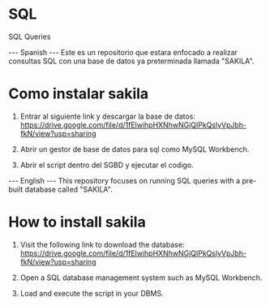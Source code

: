 # SQL
SQL Queries

--- Spanish ---
Este es un repositorio que estara enfocado a realizar consultas SQL con una base de datos ya preterminada llamada "SAKILA".

# Como instalar sakila
1. Entrar al siguiente link y descargar la base de datos: 
   https://drive.google.com/file/d/1fElwihpHXNhwNGjQIPkQslyVpJbh-fkN/view?usp=sharing

2. Abrir un gestor de base de datos para sql como MySQL Workbench.

3. Abrir el script dentro del SGBD y ejecutar el codigo.


--- English ---
This repository focuses on running SQL queries with a pre-built database called "SAKILA".

# How to install sakila
1. Visit the following link to download the database:
   https://drive.google.com/file/d/1fElwihpHXNhwNGjQIPkQslyVpJbh-fkN/view?usp=sharing

2. Open a SQL database management system such as MySQL Workbench.

3. Load and execute the script in your DBMS.
